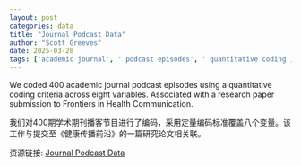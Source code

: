 ```yaml
---
layout: post
categories: data
title: "Journal Podcast Data"
author: "Scott Greeves"
date: 2025-03-28
tags: ['academic journal', ' podcast episodes', ' quantitative coding', ' research paper', ' Frontiers in Health Communication']
---
```


We coded 400 academic journal podcast episodes using a quantitative coding criteria across eight variables. Associated with a research paper submission to Frontiers in Health Communication.

我们对400期学术期刊播客节目进行了编码，采用定量编码标准覆盖八个变量。该工作与提交至《健康传播前沿》的一篇研究论文相关联。

资源链接: [Journal Podcast Data](https://doi.org/10.57760/sciencedb.21855)
